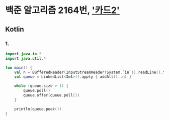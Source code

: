 # 백준 알고리즘 2164번, ['카드2'](https://www.acmicpc.net/problem/2164)

## Kotlin

### 1.

```kotlin
import java.io.*
import java.util.*

fun main() {
    val n = BufferedReader(InputStreamReader(System.`in`)).readLine().toInt()
    val queue = LinkedList<Int>().apply { addAll(1..n) }

    while (queue.size > 1) {
        queue.poll()
        queue.offer(queue.poll())
    }

    println(queue.peek())
}
```
